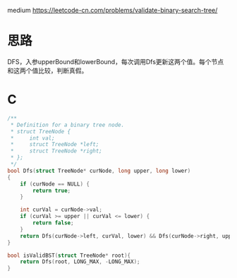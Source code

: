 medium
https://leetcode-cn.com/problems/validate-binary-search-tree/

# 思路
DFS，入参upperBound和lowerBound，每次调用Dfs更新这两个值。每个节点和这两个值比较，判断真假。

# C
```c
/**
 * Definition for a binary tree node.
 * struct TreeNode {
 *     int val;
 *     struct TreeNode *left;
 *     struct TreeNode *right;
 * };
 */
bool Dfs(struct TreeNode* curNode, long upper, long lower) 
{
    if (curNode == NULL) {
        return true;
    }

    int curVal = curNode->val;
    if (curVal >= upper || curVal <= lower) {
        return false;
    }
    return Dfs(curNode->left, curVal, lower) && Dfs(curNode->right, upper, curVal);
}

bool isValidBST(struct TreeNode* root){
    return Dfs(root, LONG_MAX, -LONG_MAX);
}
```